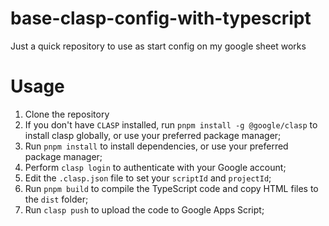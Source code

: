 # base-clasp-config-with-typescript
 Just a quick repository to use as start config on my google sheet works


# Usage
1. Clone the repository
2. If you don't have `CLASP` installed, run `pnpm install -g @google/clasp` to install clasp globally, or use your preferred package manager;
4. Run `pnpm install` to install dependencies, or use your preferred package manager;
5. Perform `clasp login` to authenticate with your Google account;
6. Edit the `.clasp.json` file to set your `scriptId` and `projectId`;
7. Run `pnpm build` to compile the TypeScript code and copy HTML files to the `dist` folder;
8. Run `clasp push` to upload the code to Google Apps Script;
   




